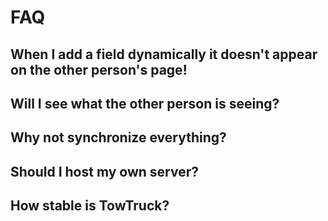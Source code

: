 # FAQ

## When I add a field dynamically it doesn't appear on the other person's page!

## Will I see what the other person is seeing?

## Why not synchronize everything?

## Should I host my own server?

## How stable is TowTruck?

